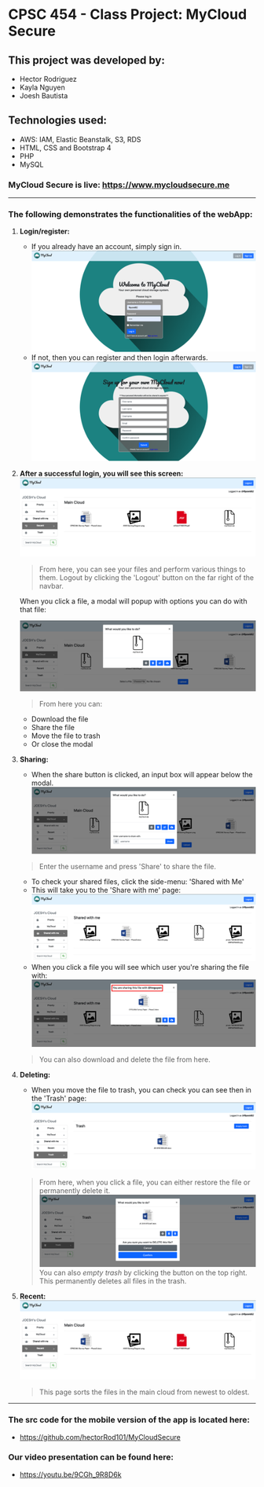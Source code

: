 # CPSC 454 - Class Project: MyCloud Secure

## This project was developed by:
- Hector Rodriguez
- Kayla Nguyen 
- Joesh Bautista

## Technologies used:
- AWS: IAM, Elastic Beanstalk, S3, RDS
- HTML, CSS and Bootstrap 4
- PHP
- MySQL

### MyCloud Secure is live: https://www.mycloudsecure.me

---
### **The following demonstrates the functionalities of the webApp:**

1. **Login/register:**
    - If you already have an account, simply sign in. 
    ![](./img/md-img/log-in.png)
    - If not, then you can register and then login afterwards.
    ![](./img/md-img/register.png)

2. **After a successful login, you will see this screen:**
    ![](./img/md-img/main.png)
    > From here, you can see your files and perform various things to them. Logout by clicking the 'Logout' button on the far right of the navbar.

    When you click a file, a modal will popup with options you can do with that file:

    ![](./img/md-img/modal.png)
    >From here you can:
    - Download the file
    - Share the file
    - Move the file to trash
    - Or close the modal

3. **Sharing:**
    - When the share button is clicked, an input box will appear below the modal.
    ![](./img/md-img/share.png)
    >Enter the username and press 'Share' to share the file.

    - To check your shared files, click the side-menu: 'Shared with Me'
    - This will take you to the 'Share with me' page:
    ![](./img/md-img/sharePage.png)
    - When you click a file you will see which user you're sharing the file with: 
    ![](./img/md-img/share2.png)
    >You can also download and delete the file from here.

4. **Deleting:**
    - When you move the file to trash, you can check you can see then in the 'Trash' page:
    ![](./img/md-img/trash.png)
    >From here, when you click a file, you can either restore the file or permanently delete it.
    ![](./img/md-img/permDel.png)
    >You can also _empty trash_ by clicking the button on the top right. This permanently deletes all files in the trash.

5. **Recent:**
    ![](./img/md-img/recent.png)
    >This page sorts the files in the main cloud from newest to oldest.

---

### **The src code for the mobile version of the app is located here:**
- https://github.com/hectorRod101/MyCloudSecure

### **Our video presentation can be found here:**
- https://youtu.be/9CGh_9R8D6k






